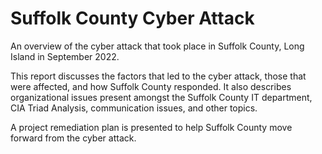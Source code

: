 # Suffolk County Cyber Attack

An overview of the cyber attack that took place in Suffolk County, Long Island in September 2022.

This report discusses the factors that led to the cyber attack, those that were affected, and how Suffolk County responded. It also describes organizational issues present amongst the Suffolk County IT department, CIA Triad Analysis, communication issues, and other topics.

A project remediation plan is presented to help Suffolk County move forward from the cyber attack.